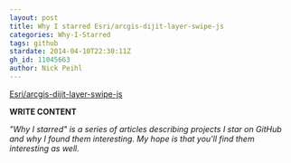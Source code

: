 ```yaml
---
layout: post
title: Why I starred Esri/arcgis-dijit-layer-swipe-js
categories: Why-I-Starred
tags: github
stardate: 2014-04-10T22:30:11Z
gh_id: 11045663
author: Nick Peihl
---
```


[Esri/arcgis-dijit-layer-swipe-js](star.repo.html_url)

**WRITE CONTENT**

*"Why I starred" is a series of articles describing projects I star on GitHub and why I found them interesting. My hope is that you'll find them interesting as well.*

